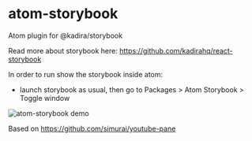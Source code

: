 # atom-storybook

Atom plugin for @kadira/storybook

Read more about storybook here: https://github.com/kadirahq/react-storybook

In order to run show the storybook inside atom:
- launch storybook as usual, then go to Packages > Atom Storybook > Toggle window

![atom-storybook demo](https://raw.githubusercontent.com/vadirn/atom-storybook/master/demo.gif)

Based on https://github.com/simurai/youtube-pane
